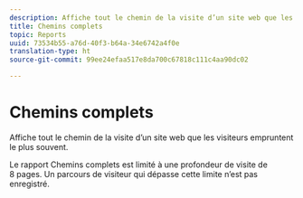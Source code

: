 ```yaml
---
description: Affiche tout le chemin de la visite d’un site web que les visiteurs empruntent le plus souvent.
title: Chemins complets
topic: Reports
uuid: 73534b55-a76d-40f3-b64a-34e6742a4f0e
translation-type: ht
source-git-commit: 99ee24efaa517e8da700c67818c111c4aa90dc02

---
```



# Chemins complets

Affiche tout le chemin de la visite d’un site web que les visiteurs empruntent le plus souvent.

Le rapport Chemins complets est limité à une profondeur de visite de 8 pages. Un parcours de visiteur qui dépasse cette limite n’est pas enregistré.
